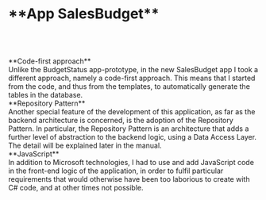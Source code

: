 <h1>**App SalesBudget**</h1>
</br>
</br>
</br>
**Code-first approach**</br>
Unlike the BudgetStatus app-prototype, in the new SalesBudget app I took a different approach, namely a code-first approach. 
This means that I started from the code, and thus from the templates, to automatically generate the tables in the database.
</br>
**Repository Pattern**</br>
Another special feature of the development of this application, as far as the backend architecture is concerned, is the adoption 
of the Repository Pattern. In particular, the Repository Pattern is an architecture that adds a further level of abstraction to the 
backend logic, using a Data Access Layer. The detail will be explained later in the manual. 
</br>
**JavaScript**</br>
In addition to Microsoft technologies, I had to use and add JavaScript code in the front-end logic of the application, in order to 
fulfil particular requirements that would otherwise have been too laborious to create with C# code, and at other times not possible.
